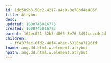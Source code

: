 ```yaml
---
id: 1dc589b3-58c2-4217-a4e0-0e78bd4e485f
title: Atrybut
desc: ''
updated: 1608745016773
created: 1608745016773
parent: 164ec021-52b3-4866-8e76-3494cdcc4e4d
children:
  - ff437fac-6fd2-48f4-adac-5326ba7196fd
fname: ang.dd.html.w.element.atrybut
hpath: ang.dd.html.w.element.atrybut
---
```



